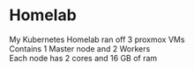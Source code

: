 # Homelab
My Kubernetes Homelab ran off 3 proxmox VMs   
Contains 1 Master node and 2 Workers  
Each node has 2 cores and 16 GB of ram
